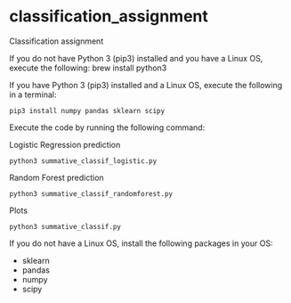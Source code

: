 # classification_assignment
Classification assignment

If you do not have Python 3 (pip3) installed and you have a Linux OS, execute the following:
brew install python3

If you have Python 3 (pip3) installed and a Linux OS, execute the following in a terminal:

    pip3 install numpy pandas sklearn scipy


Execute the code by running the following command:

Logistic Regression prediction

    python3 summative_classif_logistic.py

Random Forest prediction

    python3 summative_classif_randomforest.py

Plots

    python3 summative_classif.py

If you do not have a Linux OS, install the following packages in your OS:
- sklearn
- pandas
- numpy
- scipy
